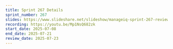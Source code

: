```yaml
---
title: Sprint 267 Details
sprint_number: 267
slides: https://www.slideshare.net/slideshow/manageiq-sprint-267-review-slide-deck/281906046
recording: https://youtu.be/Mp1NsQ682zk
start_date: 2025-07-08
end_date: 2025-07-21
review_date: 2025-07-23
---
```

